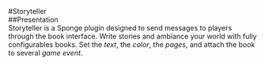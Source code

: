 #Storyteller  
##Presentation  
Storyteller is a Sponge plugin designed to send messages to players through the book interface. Write stories and ambiance your world with fully configurables books.  Set the *text*, the *color*, the *pages*, and attach the book to several *game event*.
